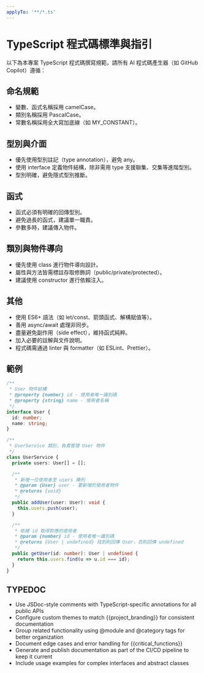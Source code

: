 ```yaml
---
applyTo: '**/*.ts'
---
```

# TypeScript 程式碼標準與指引

以下為本專案 TypeScript 程式碼撰寫規範，請所有 AI 程式碼產生器（如 GitHub Copilot）遵循：

## 命名規範
- 變數、函式名稱採用 camelCase。
- 類別名稱採用 PascalCase。
- 常數名稱採用全大寫加底線（如 MY_CONSTANT）。

## 型別與介面
- 優先使用型別註記（type annotation），避免 any。
- 使用 interface 定義物件結構，除非需用 type 支援聯集、交集等進階型別。
- 型別明確，避免隱式型別推斷。

## 函式
- 函式必須有明確的回傳型別。
- 避免過長的函式，建議單一職責。
- 參數多時，建議傳入物件。

## 類別與物件導向
- 優先使用 class 進行物件導向設計。
- 屬性與方法皆需標註存取修飾詞（public/private/protected）。
- 建議使用 constructor 進行依賴注入。

## 其他
- 使用 ES6+ 語法（如 let/const、箭頭函式、解構賦值等）。
- 善用 async/await 處理非同步。
- 盡量避免副作用（side effect），維持函式純粹。
- 加入必要的註解與文件說明。
- 程式碼需通過 linter 與 formatter（如 ESLint、Prettier）。

## 範例
```typescript
/**
 * User 物件結構
 * @property {number} id - 使用者唯一識別碼
 * @property {string} name - 使用者名稱
 */
interface User {
  id: number;
  name: string;
}

/**
 * UserService 類別，負責管理 User 物件
 */
class UserService {
  private users: User[] = [];

  /**
   * 新增一位使用者至 users 陣列
   * @param {User} user - 要新增的使用者物件
   * @returns {void}
   */
  public addUser(user: User): void {
    this.users.push(user);
  }

  /**
   * 依據 id 取得對應的使用者
   * @param {number} id - 使用者唯一識別碼
   * @returns {User | undefined} 找到則回傳 User，否則回傳 undefined
   */
  public getUser(id: number): User | undefined {
    return this.users.find(u => u.id === id);
  }
}
```

## TYPEDOC

- Use JSDoc-style comments with TypeScript-specific annotations for all public APIs
- Configure custom themes to match {{project_branding}} for consistent documentation
- Group related functionality using @module and @category tags for better organization
- Document edge cases and error handling for {{critical_functions}}
- Generate and publish documentation as part of the CI/CD pipeline to keep it current
- Include usage examples for complex interfaces and abstract classes
